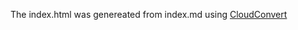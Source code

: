 The index.html was genereated from index.md using [CloudConvert](https://cloudconvert.com/md-to-html)
